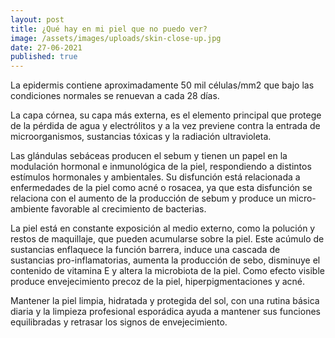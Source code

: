 ```yaml
---
layout: post
title: ¿Qué hay en mi piel que no puedo ver?
image: /assets/images/uploads/skin-close-up.jpg
date: 27-06-2021
published: true
---
```

La epidermis contiene aproximadamente 50 mil células/mm2 que bajo las condiciones normales se renuevan a cada 28 días. 

La capa córnea, su capa más externa, es el elemento principal que protege de la pérdida de agua y electrólitos y a la vez previene contra la entrada de microorganismos, sustancias tóxicas y la radiación ultravioleta. 

Las glándulas sebáceas producen el sebum y tienen un papel en la modulación hormonal e inmunológica de la piel, respondiendo a distintos estímulos hormonales y ambientales. Su disfunción está relacionada a enfermedades de la piel como acné o rosacea, ya que esta disfunción se relaciona con el aumento de la producción de sebum y produce un micro-ambiente favorable al crecimiento de bacterias. 

La piel está en constante exposición al medio externo, como la polución y restos de maquillaje, que pueden acumularse sobre la piel. Este acúmulo de sustancias enflaquece la función barrera, induce una cascada de sustancias pro-inflamatorias, aumenta la producción de sebo, disminuye el contenido de vitamina E y altera la microbiota de la piel. Como efecto visible produce envejecimiento precoz de la piel, hiperpigmentaciones y acné. 

Mantener la piel limpia, hidratada y protegida del sol, con una rutina básica diaria y la limpieza profesional esporádica ayuda a mantener sus funciones equilibradas y retrasar los signos de envejecimiento. 

